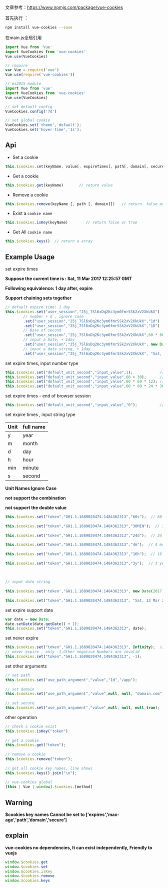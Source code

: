 文章参考：<https://www.npmjs.com/package/vue-cookies>

首先执行 ：

```bash
npm install vue-cookies --save
```

在main.js全局引用

```js
import Vue from 'Vue'
import VueCookies from 'vue-cookies'
Vue.use(VueCookies)
```

```js
// require
var Vue = require('vue')
Vue.use(require('vue-cookies'))

// es2015 module
import Vue from 'vue'
import VueCookies from 'vue-cookies'
Vue.use(VueCookies)

// set default config
VueCookies.config('7d')

// set global cookie
VueCookies.set('theme','default');
VueCookies.set('hover-time','1s');
```

## Api

- Set a cookie

```js
this.$cookies.set(keyName, value[, expireTimes[, path[, domain[, secure]]]])   //return this
```

- Get a cookie

```js
this.$cookies.get(keyName)       // return value                             
```

- Remove a cookie

```js
this.$cookies.remove(keyName [, path [, domain]])   // return  false or true , warning： next version return this； use isKey(keyname) return true/false,please
```

- Exist a `cookie name`

```js
this.$cookies.isKey(keyName)        // return false or true
```

- Get All `cookie name`

```js
this.$cookies.keys()  // return a array
```

## Example Usage

set expire times

**Suppose the current time is : Sat, 11 Mar 2017 12:25:57 GMT**

**Following equivalence: 1 day after, expire**

**Support chaining sets together**

```js
// default expire time: 1 day
this.$cookies.set("user_session","25j_7Sl6xDq2Kc3ym0fmrSSk2xV2XkUkX")
        // number + d , ignore case
        .set("user_session","25j_7Sl6xDq2Kc3ym0fmrSSk2xV2XkUkX","1d")
        .set("user_session","25j_7Sl6xDq2Kc3ym0fmrSSk2xV2XkUkX","1D")
        // Base of second
        .set("user_session","25j_7Sl6xDq2Kc3ym0fmrSSk2xV2XkUkX",60 * 60 * 24)
        // input a Date, + 1day
        .set("user_session","25j_7Sl6xDq2Kc3ym0fmrSSk2xV2XkUkX", new Date(2017, 03, 12))
        // input a date string, + 1day
        .set("user_session","25j_7Sl6xDq2Kc3ym0fmrSSk2xV2XkUkX", "Sat, 13 Mar 2017 12:25:57 GMT")
```

set expire times, input number type

```js
this.$cookies.set("default_unit_second","input_value",1);            // 1 second after, expire
this.$cookies.set("default_unit_second","input_value",60 + 30);      // 1 minute 30 second after, expire
this.$cookies.set("default_unit_second","input_value",60 * 60 * 12); // 12 hour after, expire
this.$cookies.set("default_unit_second","input_value",60 * 60 * 24 * 30); // 1 month after, expire
```

set expire times - end of browser session

```js
this.$cookies.set("default_unit_second","input_value","0");          // end of session - use string!
```

set expire times , input string type

| Unit | full name |
| :--- | :-------- |
| y    | year      |
| m    | month     |
| d    | day       |
| h    | hour      |
| min  | minute    |
| s    | second    |

**Unit Names Ignore Case**

**not support the combination**

**not support the double value**

```js
this.$cookies.set("token","GH1.1.1689020474.1484362313","60s");  // 60 second after, expire
 
this.$cookies.set("token","GH1.1.1689020474.1484362313","30MIN");  // 30 minute after, expire, ignore case
 
this.$cookies.set("token","GH1.1.1689020474.1484362313","24d");  // 24 day after, expire
 
this.$cookies.set("token","GH1.1.1689020474.1484362313","4m");  // 4 month after, expire
 
this.$cookies.set("token","GH1.1.1689020474.1484362313","16h");  // 16 hour after, expire
 
this.$cookies.set("token","GH1.1.1689020474.1484362313","3y");  // 3 year after, expire
 
 
 
// input date string 
 
this.$cookies.set('token',"GH1.1.1689020474.1484362313", new Date(2017,03,13).toUTCString());
 
this.$cookies.set("token","GH1.1.1689020474.1484362313", "Sat, 13 Mar 2017 12:25:57 GMT ");
```

set expire support date

```js
var date = new Date;
date.setDate(date.getDate() + 1);
this.$cookies.set("token","GH1.1.1689020474.1484362313", date);
```

set never expire

```js
this.$cookies.set("token","GH1.1.1689020474.1484362313", Infinity);  // never expire
// never expire , only -1,Other negative Numbers are invalid
this.$cookies.set("token","GH1.1.1689020474.1484362313", -1);
```

set other arguments

```js
// set path
this.$cookies.set("use_path_argument","value","1d","/app");  
 
// set domain
this.$cookies.set("use_path_argument","value",null, null, "domain.com");   // default 1 day after,expire
 
// set secure
this.$cookies.set("use_path_argument","value",null, null, null,true);
```

other operation

```js
// check a cookie exist
this.$cookies.isKey("token")
 
// get a cookie
this.$cookies.get("token");
 
// remove a cookie
this.$cookies.remove("token");
 
// get all cookie key names, line shows
this.$cookies.keys().join("\n"); 
 
// vue-cookies global
[this | Vue | window].$cookies.[method]
```

## Warning

**$cookies key names Cannot be set to ['expires','max-age','path','domain','secure']**

## explain

**vue-cookies no dependencies, It can exist independently, Friendly to vuejs**

```js
window.$cookies.get
window.$cookies.set
window.$cookies.isKey
window.$cookies.remove
window.$cookies.keys
```